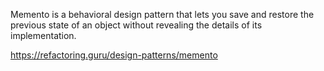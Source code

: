 Memento is a behavioral design pattern that lets you save and restore the previous state of an object without revealing the details of its implementation.

https://refactoring.guru/design-patterns/memento
